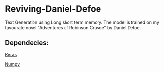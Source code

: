 # Reviving-Daniel-Defoe

Text Generation using Long short term memory. The model is trained on my favourate novel "Adventures of Robinson Crusoe" by Daniel Defoe.

## **Dependecies:**

[Keras](https://github.com/fchollet/keras)

[Numpy](https://docs.scipy.org/doc/numpy/user/install.html)
